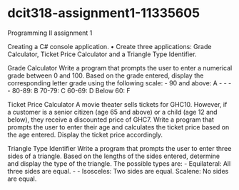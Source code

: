 # dcit318-assignment1-11335605
Programming II assignment 1

Creating a C# console application. 
• Create three applications: Grade Calculator, Ticket Price Calculator and a Triangle 
Type Identifier. 

Grade Calculator 
Write a program that prompts the user to enter a numerical grade between 0 and 100. Based 
on the grade entered, display the corresponding letter grade using the following scale: - 
90 and above: A - - - - 
80-89: B 
70-79: C 
60-69: D 
Below 60: F 

Ticket Price Calculator 
A movie theater sells tickets for GHC10. However, if a customer is a senior citizen (age 65 
and above) or a child (age 12 and below), they receive a discounted price of GHC7. Write a 
program that prompts the user to enter their age and calculates the ticket price based on the 
age entered. Display the ticket price accordingly. 

Triangle Type Identifier 
Write a program that prompts the user to enter three sides of a triangle. Based on the lengths 
of the sides entered, determine and display the type of the triangle. The possible types are: - 
Equilateral: All three sides are equal. - - 
Isosceles: Two sides are equal. 
Scalene: No sides are equal. 
